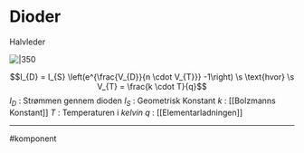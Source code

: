 # Dioder
Halvleder

![|350](https://external-content.duckduckgo.com/iu/?u=http%3A%2F%2F1.bp.blogspot.com%2F_tWcsnP09Wj8%2FTDGX8WA0oaI%2FAAAAAAAABzI%2FGOZUKj5H18g%2Fs1600%2FPN-diode.png&f=1&nofb=1&ipt=e57f8af259fe006ea393da8385bc259aa7282979a0d7e581f0e8e4b4690fb299&ipo=images)

$$I_{D} = I_{S} \left(e^{\frac{V_{D}}{n \cdot V_{T}}} -1\right) \s \text{hvor} \s V_{T} = \frac{k \cdot  T}{q}$$
$I_{D}$ : Strømmen gennem dioden
$I_{S}$ : Geometrisk Konstant
$k$ : [[Bolzmanns Konstant]]
$T$ : Temperaturen i *kelvin*
$q$ : [[Elementarladningen]]

$$$$

---
#komponent 